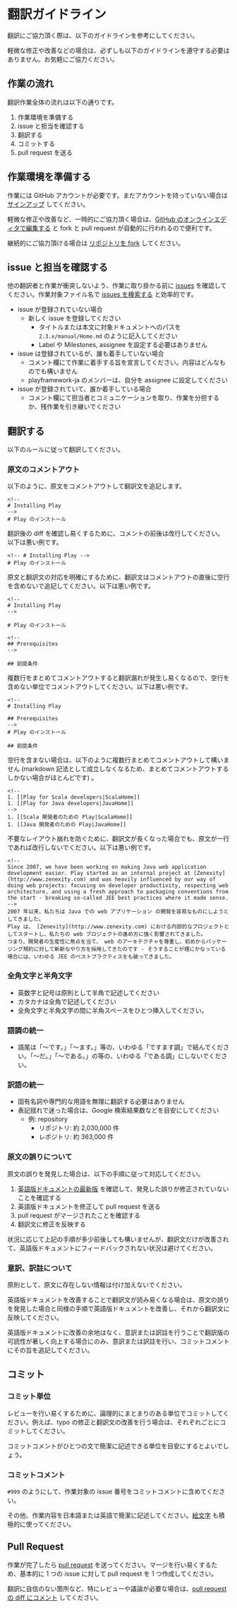 # 翻訳ガイドライン

翻訳にご協力頂く際は、以下のガイドラインを参考にしてください。

軽微な修正や改善などの場合は、必ずしも以下のガイドラインを遵守する必要はありません。お気軽にご協力ください。


## 作業の流れ

翻訳作業全体の流れは以下の通りです。

1. 作業環境を準備する
1. issue と担当を確認する
2. 翻訳する
3. コミットする
4. pull request を送る


## 作業環境を準備する

作業には GitHub アカウントが必要です。まだアカウントを持っていない場合は [サインアップ](https://github.com/join) してください。

軽微な修正や改善など、一時的にご協力頂く場合は、[GitHub のオンラインエディタで編集する](https://help.github.com/articles/editing-files-in-another-user-s-repository/) と fork と pull request が自動的に行われるので便利です。

継続的にご協力頂ける場合は [リポジトリを fork](https://help.github.com/articles/fork-a-repo/) してください。


## issue と担当を確認する

他の翻訳者と作業が衝突しないよう、作業に取り掛かる前に [issues](https://github.com/playframework-ja/translation-project/issues) を確認してください。作業対象ファイル名で [issues を検索する](https://help.github.com/articles/searching-issues/) と効率的です。

- issue が登録されていない場合
  - 新しく issue を登録してください
    - タイトルまたは本文に対象ドキュメントへのパスを `2.3.x/manual/Home.md` のように記入してください
    - Label や Milestones, assignee を設定する必要はありません
- issue は登録されているが、誰も着手していない場合
  - コメント欄にて作業に着手する旨を宣言してください。内容はどんなものでも構いません
  - playframework-ja のメンバーは、自分を assignee に設定してください
- issue が登録されていて、誰か着手している場合
  - コメント欄にて担当者とコミュニケーションを取り、作業を分担するか、残作業を引き継いでください


## 翻訳する

以下のルールに従って翻訳してください。


### 原文のコメントアウト

以下のように、原文をコメントアウトして翻訳文を追記します。

```
<!--
# Installing Play
-->
# Play のインストール
```

翻訳後の diff を確認し易くするために、コメントの前後は改行してください。以下は悪い例です。

```
<!-- # Installing Play -->
# Play のインストール
```

原文と翻訳文の対応を明確にするために、翻訳文はコメントアウトの直後に空行を含めないで追記してください。以下は悪い例です。

```
<!--
# Installing Play
-->

# Play のインストール

<!--
## Prerequisites
-->

## 前提条件
```

複数行をまとめてコメントアウトすると翻訳漏れが発生し易くなるので、空行を含めない単位でコメントアウトしてください。以下は悪い例です。

```
<!--
# Installing Play

## Prerequisites
-->
# Play のインストール

## 前提条件
```

空行を含まない場合は、以下のように複数行まとめてコメントアウトして構いません (markdown 記法として成立しなくなるため、まとめてコメントアウトするしかない場合がほとんどです) 。

```
<!--
1. [[Play for Scala developers|ScalaHome]]
1. [[Play for Java developers|JavaHome]]
-->
1. [[Scala 開発者のための Play|ScalaHome]]
1. [[Java 開発者のための Play|JavaHome]]
```

不要なレイアウト崩れを防ぐために、翻訳文が長くなった場合でも、原文が一行であれば改行しないでください。以下は悪い例です。

```
<!--
Since 2007, we have been working on making Java web application development easier. Play started as an internal project at [Zenexity](http://www.zenexity.com) and was heavily influenced by our way of doing web projects: focusing on developer productivity, respecting web architecture, and using a fresh approach to packaging conventions from the start - breaking so-called JEE best practices where it made sense.
-->
2007 年以来、私たちは Java での web アプリケーション の開発を容易なものにしようとしてきました。
Play は、 [Zenexity](http://www.zenexity.com) における内部的なプロジェクトとしてスタートし、私たちの web プロジェクトの進め方に強く影響されてきました。
つまり、開発者の生産性に焦点を当て、 web のアーキテクチャを尊重し、初めからパッケージング規約に対して斬新なやり方を採用してきたのです - そうすることが理にかなっている場合には、いわゆる JEE のベストプラクティスをも破ってきました。
```


### 全角文字と半角文字

- 英数字と記号は原則として半角で記述してください
- カタカナは全角で記述してください
- 全角文字と半角文字の間に半角スペースをひとつ挿入してください。


### 語調の統一

- 語尾は「〜です。」「〜ます。」等の、いわゆる「ですます調」で結んでください。「〜だ。」「〜である。」の等の、いわゆる「である調」にしないでください。


### 訳語の統一

- 固有名詞や専門的な用語を無理に翻訳する必要はありません
- 表記揺れで迷った場合は、Google 検索結果数などを目安にしてください
  - 例: repository
    - リポジトリ: 約 2,030,000 件
    - レポジトリ: 約 363,000 件


### 原文の誤りについて

原文の誤りを発見した場合は、以下の手順に従って対応してください。

1. [英語版ドキュメントの最新版](https://github.com/playframework/playframework/tree/master/documentation/manual) を確認して、発見した誤りが修正されていないことを確認する
2. 英語版ドキュメントを修正して pull request を送る
3. pull request がマージされたことを確認する
4. 翻訳文に修正を反映する

状況に応じて上記の手順が多少前後しても構いませんが、翻訳文だけが改善されて、英語版ドキュメントにフィードバックされない状況は避けてください。


### 意訳、訳註について

原則として、原文に存在しない情報は付け加えないでください。

英語版ドキュメントを改善することで翻訳文が読み易くなる場合は、原文の誤りを発見した場合と同様の手順で英語版ドキュメントを改善し、それから翻訳文に反映してください。

英語版ドキュメントに改善の余地はなく、意訳または訳註を行うことで翻訳版の可読性が著しく向上する場合にのみ、意訳または訳註を行い、コミットコメントにその旨を追記してください。


## コミット

### コミット単位

レビューを行い易くするために、論理的にまとまりのある単位でコミットしてください。例えば、typo の修正と翻訳文の改善を行う場合は、それぞれごとにコミットしてください。

コミットコメントがひとつの文で簡潔に記述できる単位を目安にするとよいでしょう。


### コミットコメント

`#999` のようにして、作業対象の issue 番号をコミットコメントに含めてください。

その他、作業内容を日本語または英語で簡潔に記述してください。[絵文字](http://www.emoji-cheat-sheet.com/) も積極的に使ってください。


## Pull Request

作業が完了したら [pull request](https://help.github.com/articles/creating-a-pull-request/) を送ってください。マージを行い易くするため、基本的に 1 つの issue に対して pull request を 1 つ作成してください。

翻訳に自信のない箇所など、特にレビューや議論が必要な場合は、[pull request の diff にコメント](https://help.github.com/articles/commenting-on-the-diff-of-a-pull-request/) してください。
